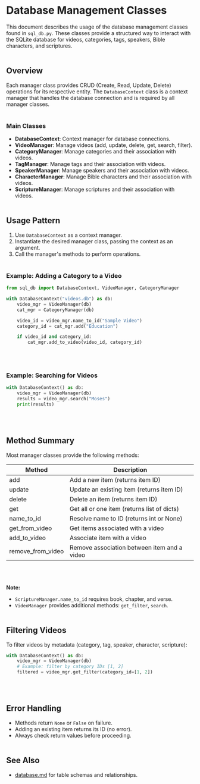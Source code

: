 # Database Management Classes

This document describes the usage of the database management classes found in `sql_db.py`. These classes provide a structured way to interact with the SQLite database for videos, categories, tags, speakers, Bible characters, and scriptures.
</br></br>


## Overview

Each manager class provides CRUD (Create, Read, Update, Delete) operations for its respective entity. The `DatabaseContext` class is a context manager that handles the database connection and is required by all manager classes.
</br></br>


### Main Classes

- **DatabaseContext**: Context manager for database connections.
- **VideoManager**: Manage videos (add, update, delete, get, search, filter).
- **CategoryManager**: Manage categories and their association with videos.
- **TagManager**: Manage tags and their association with videos.
- **SpeakerManager**: Manage speakers and their association with videos.
- **CharacterManager**: Manage Bible characters and their association with videos.
- **ScriptureManager**: Manage scriptures and their association with videos.
</br></br>


## Usage Pattern

1. Use `DatabaseContext` as a context manager.
2. Instantiate the desired manager class, passing the context as an argument.
3. Call the manager's methods to perform operations.
</br></br>


### Example: Adding a Category to a Video

```python
from sql_db import DatabaseContext, VideoManager, CategoryManager

with DatabaseContext("videos.db") as db:
    video_mgr = VideoManager(db)
    cat_mgr = CategoryManager(db)

    video_id = video_mgr.name_to_id("Sample Video")
    category_id = cat_mgr.add("Education")

    if video_id and category_id:
        cat_mgr.add_to_video(video_id, category_id)
```
</br></br>


### Example: Searching for Videos

```python
with DatabaseContext() as db:
    video_mgr = VideoManager(db)
    results = video_mgr.search("Moses")
    print(results)
```
</br></br>


## Method Summary

Most manager classes provide the following methods:

| Method            | Description                                      |
|-------------------|--------------------------------------------------|
| add               | Add a new item (returns item ID)                 |
| update            | Update an existing item (returns item ID)        |
| delete            | Delete an item (returns item ID)                 |
| get               | Get all or one item (returns list of dicts)      |
| name_to_id        | Resolve name to ID (returns int or None)         |
| get_from_video    | Get items associated with a video                |
| add_to_video      | Associate item with a video                      |
| remove_from_video | Remove association between item and a video      |
</br></br>


**Note:**  
- `ScriptureManager.name_to_id` requires book, chapter, and verse.
- `VideoManager` provides additional methods: `get_filter`, `search`.
</br></br>


## Filtering Videos

To filter videos by metadata (category, tag, speaker, character, scripture):

```python
with DatabaseContext() as db:
    video_mgr = VideoManager(db)
    # Example: filter by category IDs [1, 2]
    filtered = video_mgr.get_filter(category_id=[1, 2])
```
</br></br>


## Error Handling

- Methods return `None` or `False` on failure.
- Adding an existing item returns its ID (no error).
- Always check return values before proceeding.
</br></br>


## See Also

- [database.md](database.md) for table schemas and relationships.
</br></br>

